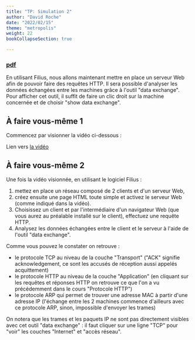 ```yaml
---
title: "TP: Simulation 2"
author: "David Roche"
date: "2022/02/15"
theme: "metropolis"
weight: 22
bookCollapseSection: true

---
```


### [pdf](./tp_reseau_2.pdf)



En utilisant Filius, nous allons maintenant mettre en place un serveur
Web afin de pouvoir faire des requêtes HTTP. Il sera possible
d'analyser les données échangées entre les machines grâce à l'outil
"data exchange". Pour afficher cet outil, il suffit de faire un clic
droit sur la machine concernée et de choisir "show data exchange".

## À faire vous-même 1

Commencez par visionner la vidéo ci-dessous :

Lien vers [la vidéo](https://youtu.be/fY2yiRXMdS8)

## À faire vous-même 2

Une fois la vidéo visionnée, en utilisant le logiciel Filius :

1. mettez en place un réseau composé de 2 clients et d'un serveur Web,
2. créez ensuite une page HTML toute simple et activez le serveur Web (comme
   indiqué dans la vidéo). 
3. Choisissez un client et par l'intermédiaire d'un navigateur Web (que vous
   aurez au préalable installé sur le client), effectuez une requête HTTP. 
4. Analysez les données échangées entre le client et le serveur à l'aide de
   l'outil "data exchange".



Comme vous pouvez le constater on retrouve :

-   le protocole TCP au niveau de la couche "Transport" ("ACK"
    signifie acknowledgement, ce sont les accusés de réception aussi
    appelés acquittement)
-   le protocole HTTP au niveau de la couche "Application" (en
    cliquant sur les requêtes et réponses HTTP on retrouve ce que l'on
    a vu précédemment dans le cours "Protocole HTTP")
-   le protocole ARP qui permet de trouver une adresse MAC à partir
    d'une adresse IP (l'échange entre les 2 machines commence
    d'ailleurs avec ce protocole ARP, sinon, impossible d'envoyer les
    trames)

On notera que les trames et les paquets IP ne sont pas directement
visibles avec cet outil "data exchange" : il faut cliquer sur une
ligne "TCP" pour "voir" les couches "Internet" et "accès
réseau".
